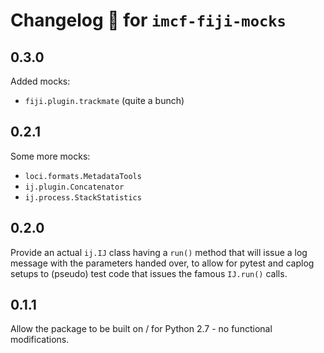 # Changelog 🧾 for `imcf-fiji-mocks`

## 0.3.0

Added mocks:

- `fiji.plugin.trackmate` (quite a bunch)
## 0.2.1

Some more mocks:

- `loci.formats.MetadataTools`
- `ij.plugin.Concatenator`
- `ij.process.StackStatistics`

## 0.2.0

Provide an actual `ij.IJ` class having a `run()` method that will issue a log
message with the parameters handed over, to allow for pytest and caplog setups
to (pseudo) test code that issues the famous `IJ.run()` calls.

## 0.1.1

Allow the package to be built on / for Python 2.7 - no functional modifications.
